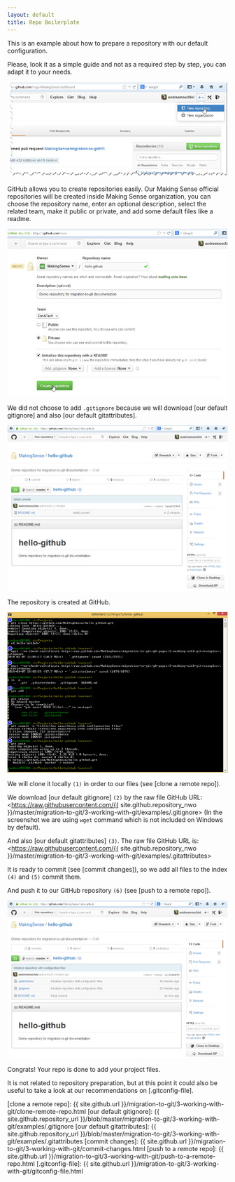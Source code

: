 ```yaml
---
layout: default
title: Repo Boilerplate
---
```


This is an example about how to prepare a repository with our default configuration.

Please, look it as a simple guide and not as a required step by step, you can adapt it to your needs.

![New repo button](repo-boilerplate-01-new-repo-button.png)

GitHub allows you to create repositories easily. Our Making Sense official repositories will be created inside Making Sense organization, you can choose the repository name, enter an optional description, select the related team, make it public or private, and add some default files like a readme.

![New repo form](repo-boilerplate-02-new-repo-form.png)

We did not choose to add `.gitignore` because we will download [our default gitignore] and also [our default gitattributes].

![New repo created](repo-boilerplate-03-new-repo-created.png)

The repository is created at GitHub.

![Add configuration files](repo-boilerplate-04-add-configuration-files.png)

We will clone it locally `(1)` in order to our files (see [clone a remote repo]).

We download [our default gitignore] `(2)` by the raw file GitHub URL: <https://raw.githubusercontent.com/{{ site.github.repository_nwo }}/master/migration-to-git/3-working-with-git/examples/.gitignore> (In the screenshot we are using `wget` command which is not included on Windows by default).

And also [our default gitattributes] `(3)`. The raw file GitHub URL is: <https://raw.githubusercontent.com/{{ site.github.repository_nwo }}/master/migration-to-git/3-working-with-git/examples/.gitattributes>

It is ready to commit (see [commit changes]), so we add all files to the index `(4)` and `(5)` commit them.

And push it to our GitHub repository `(6)` (see [push to a remote repo]).

![Repo is ready](repo-boilerplate-05-repo-is-ready.png)

Congrats! Your repo is done to add your project files.

It is not related to repository preparation, but at this point it could also be useful to take a look at our recommendations on [.gitconfig-file].



[clone a remote repo]: {{ site.github.url }}/migration-to-git/3-working-with-git/clone-remote-repo.html
[our default gitignore]: {{ site.github.repository_url }}/blob/master/migration-to-git/3-working-with-git/examples/.gitignore
[our default gitattributes]: {{ site.github.repository_url }}/blob/master/migration-to-git/3-working-with-git/examples/.gitattributes
[commit changes]: {{ site.github.url }}/migration-to-git/3-working-with-git/commit-changes.html
[push to a remote repo]: {{ site.github.url }}/migration-to-git/3-working-with-git/push-to-a-remote-repo.html
[.gitconfig-file]: {{ site.github.url }}/migration-to-git/3-working-with-git/gitconfig-file.html